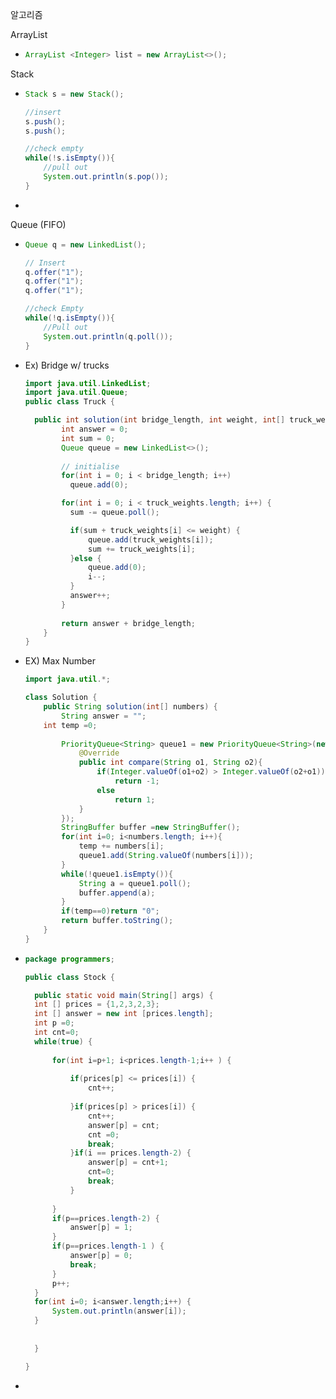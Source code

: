 알고리즘 

ArrayList

- ```java
  ArrayList <Integer> list = new ArrayList<>();
  ```



Stack

- ```java
  Stack s = new Stack();
  
  //insert
  s.push();
  s.push();
  
  //check empty
  while(!s.isEmpty()){
      //pull out    
      System.out.println(s.pop());
  }
  ```

- 

Queue (FIFO)

- ```java
  Queue q = new LinkedList();
  
  // Insert
  q.offer("1");
  q.offer("1");
  q.offer("1");
  
  //check Empty
  while(!q.isEmpty()){
      //Pull out 
      System.out.println(q.poll());
  }
  ```

- Ex) Bridge w/ trucks

  ```java
  import java.util.LinkedList;
  import java.util.Queue;
  public class Truck {
  
  	public int solution(int bridge_length, int weight, int[] truck_weights) {
          int answer = 0;
          int sum = 0;
          Queue queue = new LinkedList<>();
          
          // initialise
          for(int i = 0; i < bridge_length; i++)
          	queue.add(0);
  
          for(int i = 0; i < truck_weights.length; i++) {
          	sum -= queue.poll();
  
          	if(sum + truck_weights[i] <= weight) { 
          		queue.add(truck_weights[i]);
          		sum += truck_weights[i];
          	}else {
          		queue.add(0);
          		i--;
          	}
          	answer++;
          }
          
          return answer + bridge_length;
      }
  } 
  ```


- EX) Max Number

  ```java
  import java.util.*;
  
  class Solution {
      public String solution(int[] numbers) {
          String answer = "";
      int temp =0;
          
          PriorityQueue<String> queue1 = new PriorityQueue<String>(new Comparator<String>(){
              @Override
              public int compare(String o1, String o2){
                  if(Integer.valueOf(o1+o2) > Integer.valueOf(o2+o1))
                      return -1;
                  else
                      return 1;
              }
          });      
          StringBuffer buffer =new StringBuffer();
          for(int i=0; i<numbers.length; i++){
              temp += numbers[i];
              queue1.add(String.valueOf(numbers[i]));
          }      
          while(!queue1.isEmpty()){
              String a = queue1.poll();
              buffer.append(a);
          }         
          if(temp==0)return "0";
          return buffer.toString();
      }
  }
  ```

- ```java
  package programmers;
  
  public class Stock {
  
  	public static void main(String[] args) {
  	int [] prices = {1,2,3,2,3};
  	int [] answer = new int [prices.length];
  	int p =0;
  	int cnt=0;
  	while(true) {
  		
  		for(int i=p+1; i<prices.length-1;i++ ) {
  		
  			if(prices[p] <= prices[i]) {
  				cnt++;
  			
  			}if(prices[p] > prices[i]) {
  				cnt++;
  				answer[p] = cnt;
  				cnt =0;
  				break;
  			}if(i == prices.length-2) {
  				answer[p] = cnt+1;
  				cnt=0;
  				break;
  			}
  			
  		}
  		if(p==prices.length-2) {
  			answer[p] = 1;
  		}
  		if(p==prices.length-1 ) {
  			answer[p] = 0;
  			break;
  		}
  		p++;
  	}
  	for(int i=0; i<answer.length;i++) {
  		System.out.println(answer[i]);
  	}
  	
  	
  	}
  
  }
  ```

- 



